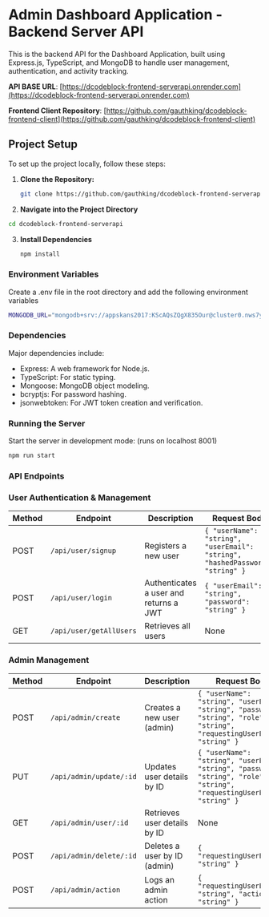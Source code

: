 # Admin Dashboard Application - Backend Server API

This is the backend API for the Dashboard Application, built using Express.js, TypeScript, and MongoDB to handle user management, authentication, and activity tracking.

**API BASE URL**: [https://dcodeblock-frontend-serverapi.onrender.com](https://dcodeblock-frontend-serverapi.onrender.com)

**Frontend Client Repository**: [https://github.com/gauthking/dcodeblock-frontend-client](https://github.com/gauthking/dcodeblock-frontend-client)

## Project Setup

To set up the project locally, follow these steps:

1. **Clone the Repository:**
   ```bash
   git clone https://github.com/gauthking/dcodeblock-frontend-serverapi.git
   ```
2. **Navigate into the Project Directory**
```bash
cd dcodeblock-frontend-serverapi
```

3. **Install Dependencies**
   ```bash
   npm install
   ```


### Environment Variables

Create a .env file in the root directory and add the following environment variables

```bash
MONGODB_URL="mongodb+srv://appskans2017:KScAQsZQgX835Our@cluster0.nws7y.mongodb.net/userDB?retryWrites=true&w=majority&appName=Cluster0"
```

### Dependencies

Major dependencies include:

- Express: A web framework for Node.js.
- TypeScript: For static typing.
- Mongoose: MongoDB object modeling.
- bcryptjs: For password hashing.
- jsonwebtoken: For JWT token creation and verification.

### Running the Server

Start the server in development mode: (runs on localhost 8001)

```bash
npm run start
```


### API Endpoints

### User Authentication & Management

| Method | Endpoint                | Description                            | Request Body                                                                 |
|--------|--------------------------|----------------------------------------|------------------------------------------------------------------------------|
| POST   | `/api/user/signup`       | Registers a new user                   | `{ "userName": "string", "userEmail": "string", "hashedPassword": "string" }`|
| POST   | `/api/user/login`        | Authenticates a user and returns a JWT | `{ "userEmail": "string", "password": "string" }`                            |
| GET    | `/api/user/getAllUsers`  | Retrieves all users                   | None                                                                         |

### Admin Management

| Method | Endpoint                    | Description                    | Request Body                                                                                                        |
|--------|------------------------------|--------------------------------|---------------------------------------------------------------------------------------------------------------------|
| POST   | `/api/admin/create`          | Creates a new user (admin)     | `{ "userName": "string", "userEmail": "string", "password": "string", "role": "string", "requestingUserEmail": "string" }` |
| PUT    | `/api/admin/update/:id`      | Updates user details by ID     | `{ "userName": "string", "userEmail": "string", "password": "string", "role": "string", "requestingUserEmail": "string" }` |
| GET    | `/api/admin/user/:id`        | Retrieves user details by ID   | None                                                                                                               |
| POST   | `/api/admin/delete/:id`      | Deletes a user by ID (admin)   | `{ "requestingUserEmail": "string" }`                                                                              |
| POST   | `/api/admin/action`          | Logs an admin action           | `{ "requestingUserEmail": "string", "action": "string" }`                                                          |




